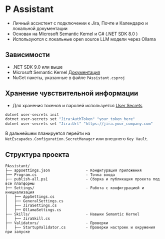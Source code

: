 # P Assistant

* Личный ассистент с подключении к Jira, Почте и Календарю и локальной документации
* Основан на Microsoft Semantic Kernel и C# (.NET SDK 8.0 )
* Используются с локальные open source LLM модели через Ollama

## Зависимости

* .NET SDK 9.0 или выше
* Microsoft Semantic Kernel [Документация](https://learn.microsoft.com/en-us/semantic-kernel/overview/)
* NuGet пакеты, указанные в файле `PAssistant.csproj`

## Хранение чувствительной информации

* Для хранения токенов и паролей используется [User Secrets](https://learn.microsoft.com/en-us/aspnet/core/security/app-secrets?view=aspnetcore-7.0)

```bash
dotnet user-secrets init
dotnet user-secrets set "Jira:AuthToken" "your_token_here"
dotnet user-secrets set "Jira:Url" "https://jira.your_company.com"
```

В дальнейшем планируется перейти на `NetEscapades.Configuration.SecretManager` или внешнего `Key Vault`.

## Структура проекта

```tree
PAssistant/
├── appsettings.json                - Конфигурация приложения
├── Program.cs                      - Точка входа
├── publish-all.ps1                 - Сборка и публикация проекта под все платформы
├── Settings/                       - Работа с конфигурацией и инициализация
│   ├── AppSettings.cs
│   ├── GeneralSettings.cs
│   ├── JiraSettings.cs
│   ├── OllamaSettings.cs
├── Skills/                         - Навыки Semantic Kernel
│   ├── JiraSkill.cs
├── Validators/                     - Проверки
│   ├── StartupValidator.cs         - Проверки настроек и окружения при запуске
```
